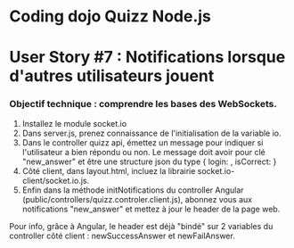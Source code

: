 # Coding dojo Quizz Node.js

# User Story #7 : Notifications lorsque d'autres utilisateurs jouent

### Objectif technique : comprendre les bases des WebSockets.

1. Installez le module socket.io
2. Dans server.js, prenez connaissance de l'initialisation de la variable io.
3. Dans le controller quizz api, émettez un message pour indiquer si l'utilisateur a bien répondu ou non. Le message
doit avoir pour clé "new_answer" et être une structure json du type { login: <login>, isCorrect: <boolean> }
4. Côté client, dans layout.html, incluez la librairie socket.io-client/socket.io.js.
5. Enfin dans la méthode initNotifications du controller Angular (public/controllers/quizz.controler.client.js), abonnez 
vous aux notifications "new_answer" et mettez à jour le header de la page web.

Pour info, grâce à Angular, le header est déjà "bindé" sur 2 variables du controller côté client : newSuccessAnswer et newFailAnswer.
